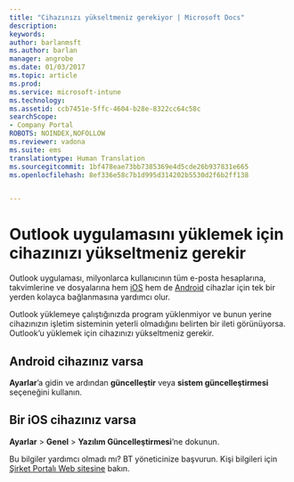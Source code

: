 ```yaml
---
title: "Cihazınızı yükseltmeniz gerekiyor | Microsoft Docs"
description: 
keywords: 
author: barlanmsft
ms.author: barlan
manager: angrobe
ms.date: 01/03/2017
ms.topic: article
ms.prod: 
ms.service: microsoft-intune
ms.technology: 
ms.assetid: ccb7451e-5ffc-4604-b28e-8322cc64c58c
searchScope:
- Company Portal
ROBOTS: NOINDEX,NOFOLLOW
ms.reviewer: vadona
ms.suite: ems
translationtype: Human Translation
ms.sourcegitcommit: 1bf478eae73bb7385369e4d5cde26b937831e665
ms.openlocfilehash: 8ef336e58c7b1d995d314202b5530d2f6b2ff138


---
```


# <a name="you-need-to-upgrade-your-device-to-install-the-outlook-app"></a>Outlook uygulamasını yüklemek için cihazınızı yükseltmeniz gerekir

Outlook uygulaması, milyonlarca kullanıcının tüm e-posta hesaplarına, takvimlerine ve dosyalarına hem [iOS](https://itunes.apple.com/us/app/microsoft-outlook-email-calendar/id951937596?mt=8) hem de [Android](https://play.google.com/store/apps/details?id=com.microsoft.office.outlook) cihazlar için tek bir yerden kolayca bağlanmasına yardımcı olur.

Outlook yüklemeye çalıştığınızda program yüklenmiyor ve bunun yerine cihazınızın işletim sisteminin yeterli olmadığını belirten bir ileti görünüyorsa. Outlook’u yüklemek için cihazınızı yükseltmeniz gerekir.

## <a name="if-you-have-an-android-device"></a>Android cihazınız varsa
**Ayarlar**’a gidin ve ardından **güncelleştir** veya **sistem güncelleştirmesi** seçeneğini kullanın.

## <a name="if-you-have-an-ios-device"></a>Bir iOS cihazınız varsa
**Ayarlar** > **Genel** > **Yazılım Güncelleştirmesi**’ne dokunun.

Bu bilgiler yardımcı olmadı mı? BT yöneticinize başvurun. Kişi bilgileri için [Şirket Portalı Web sitesine](http://portal.manage.microsoft.com) bakın.



<!--HONumber=Dec16_HO5-->



